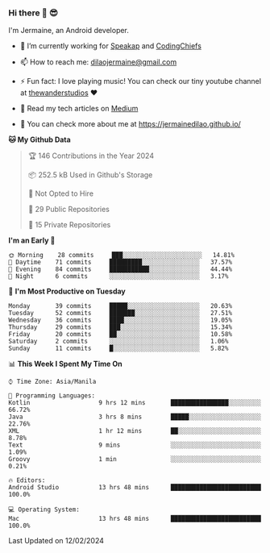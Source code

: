 ### Hi there 👋 😎
I'm Jermaine, an Android developer.

- 🔭 I’m currently working for [Speakap](https://www.speakap.com/) and [CodingChiefs](https://codingchiefs.com/en/)

- 📫 How to reach me: dilaojermaine@gmail.com

- ⚡ Fun fact: I love playing music! You can check our tiny youtube channel at [thewanderstudios](https://www.youtube.com/thewanderstudios) ♥️

- 📖 Read my tech articles on [Medium](https://jermainedilao.medium.com/)

- 👀 You can check more about me at https://jermainedilao.github.io/

<!--
**jermainedilao/jermainedilao** is a ✨ _special_ ✨ repository because its `README.md` (this file) appears on your GitHub profile.

Here are some ideas to get you started:

- 🔭 I’m currently working on ...
- 🌱 I’m currently learning ...
- 👯 I’m looking to collaborate on ...
- 🤔 I’m looking for help with ...
- 💬 Ask me about ...
- 📫 How to reach me: ...
- 😄 Pronouns: ...
- ⚡ Fun fact: ...
-->

<!--START_SECTION:waka-->
**🐱 My Github Data** 

> 🏆 146 Contributions in the Year 2024
 > 
> 📦 252.5 kB Used in Github's Storage 
 > 
> 🚫 Not Opted to Hire
 > 
> 📜 29 Public Repositories 
 > 
> 🔑 15 Private Repositories  
 > 
**I'm an Early 🐤** 

```text
🌞 Morning    28 commits     ███░░░░░░░░░░░░░░░░░░░░░░   14.81% 
🌆 Daytime    71 commits     █████████░░░░░░░░░░░░░░░░   37.57% 
🌃 Evening    84 commits     ███████████░░░░░░░░░░░░░░   44.44% 
🌙 Night      6 commits      ░░░░░░░░░░░░░░░░░░░░░░░░░   3.17%

```
📅 **I'm Most Productive on Tuesday** 

```text
Monday       39 commits     █████░░░░░░░░░░░░░░░░░░░░   20.63% 
Tuesday      52 commits     ███████░░░░░░░░░░░░░░░░░░   27.51% 
Wednesday    36 commits     ████░░░░░░░░░░░░░░░░░░░░░   19.05% 
Thursday     29 commits     ███░░░░░░░░░░░░░░░░░░░░░░   15.34% 
Friday       20 commits     ██░░░░░░░░░░░░░░░░░░░░░░░   10.58% 
Saturday     2 commits      ░░░░░░░░░░░░░░░░░░░░░░░░░   1.06% 
Sunday       11 commits     █░░░░░░░░░░░░░░░░░░░░░░░░   5.82%

```


📊 **This Week I Spent My Time On** 

```text
⌚︎ Time Zone: Asia/Manila

💬 Programming Languages: 
Kotlin                   9 hrs 12 mins       ████████████████░░░░░░░░░   66.72% 
Java                     3 hrs 8 mins        █████░░░░░░░░░░░░░░░░░░░░   22.76% 
XML                      1 hr 12 mins        ██░░░░░░░░░░░░░░░░░░░░░░░   8.78% 
Text                     9 mins              ░░░░░░░░░░░░░░░░░░░░░░░░░   1.09% 
Groovy                   1 min               ░░░░░░░░░░░░░░░░░░░░░░░░░   0.21%

🔥 Editors: 
Android Studio           13 hrs 48 mins      █████████████████████████   100.0%

💻 Operating System: 
Mac                      13 hrs 48 mins      █████████████████████████   100.0%

```


 Last Updated on 12/02/2024
<!--END_SECTION:waka-->
